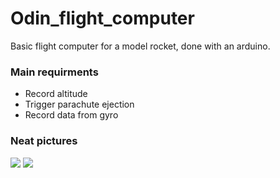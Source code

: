 # Odin_flight_computer
Basic flight computer for a model rocket, done with an arduino.

### Main requirments
- Record altitude
- Trigger parachute ejection
- Record data from gyro

### Neat pictures
![](https://user-images.githubusercontent.com/26313427/54116369-e3860780-43ee-11e9-909a-ec9c1b2cb9c6.jpg)
![](https://user-images.githubusercontent.com/26313427/54116278-b5a0c300-43ee-11e9-9ca0-6af9ede23916.jpg)
